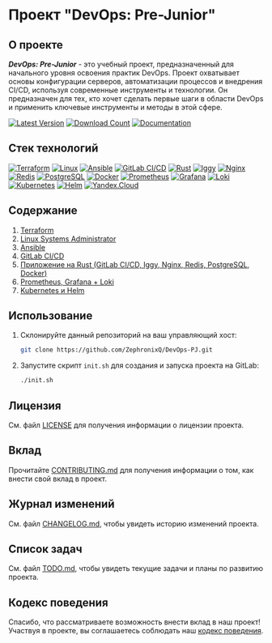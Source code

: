 # Проект "DevOps: Pre-Junior"

## О проекте
***DevOps: Pre-Junior*** - это учебный проект, предназначенный для начального уровня освоения практик DevOps. Проект охватывает основы конфигурации серверов, автоматизации процессов и внедрения CI/CD, используя современные инструменты и технологии. Он предназначен для тех, кто хочет сделать первые шаги в области DevOps и применить ключевые инструменты и методы в этой сфере.

[![Latest Version](https://img.shields.io/github/tag/ZephronixQ/DevOps-PJ.svg)](https://github.com/ZephronixQ/DevOps-PJ/releases)
[![Download Count](https://img.shields.io/github/downloads/ZephronixQ/DevOps-PJ/total)](https://github.com/ZephronixQ/DevOps-PJ/releases)
[![Documentation](https://img.shields.io/badge/docs-latest-blue)](https://github.com/ZephronixQ/DevOps-PJ/tree/main/docs)

## Стек технологий

[![Terraform](https://img.shields.io/badge/Terraform-7B42BC?style=flat&logo=terraform&logoColor=white)](https://www.terraform.io)
[![Linux](https://img.shields.io/badge/Linux-000000?style=flat&logo=linux&logoColor=white)](https://www.linux.org)
[![Ansible](https://img.shields.io/badge/Ansible-EE0000?style=flat&logo=ansible&logoColor=white)](https://www.ansible.com)
[![GitLab CI/CD](https://img.shields.io/badge/GitLab_CI/CD-330F63?style=flat&logo=gitlab&logoColor=white)](https://about.gitlab.com)
[![Rust](https://img.shields.io/badge/Rust-000000?style=flat&logo=rust&logoColor=white)](https://www.rust-lang.org)
[![Iggy](https://img.shields.io/badge/Iggy-000000?style=flat&logo=dog&logoColor=white)](https://iggy.rs/)
[![Nginx](https://img.shields.io/badge/Nginx-009639?style=flat&logo=nginx&logoColor=white)](https://nginx.org/)
[![Redis](https://img.shields.io/badge/Redis-DC382D?style=flat&logo=redis&logoColor=white)](https://redis.io)
[![PostgreSQL](https://img.shields.io/badge/PostgreSQL-4169E1?style=flat&logo=postgresql&logoColor=white)](https://www.postgresql.org)
[![Docker](https://img.shields.io/badge/Docker-2496ED?style=flat&logo=docker&logoColor=white)](https://www.docker.com)
[![Prometheus](https://img.shields.io/badge/Prometheus-E6522C?style=flat&logo=prometheus&logoColor=white)](https://prometheus.io)
[![Grafana](https://img.shields.io/badge/Grafana-F46800?style=flat&logo=grafana&logoColor=white)](https://grafana.com)
[![Loki](https://img.shields.io/badge/Loki-8CCAF2?style=flat&logo=grafana&logoColor=white)](https://grafana.com/oss/loki/)
[![Kubernetes](https://img.shields.io/badge/Kubernetes-326CE5?style=flat&logo=kubernetes&logoColor=white)](https://kubernetes.io)
[![Helm](https://img.shields.io/badge/Helm-0F1689?style=flat&logo=helm&logoColor=white)](https://helm.sh)
[![Yandex.Cloud](https://img.shields.io/badge/Yandex.Cloud-FFCC00?style=flat&logo=yandex&logoColor=black)](https://cloud.yandex.com)

## Содержание

1. [Terraform](docs/terraform.md)
2. [Linux Systems Administrator](docs/linux.md)
3. [Ansible](docs/ansible.md)
4. [GitLab CI/CD](docs/gitlab.md)
5. [Приложение на Rust (GitLab CI/CD, Iggy, Nginx, Redis, PostgreSQL, Docker)](docs/app.md)
6. [Prometheus, Grafana + Loki](docs/monitoring.md)
7. [Kubernetes и Helm](docs/k8s-and-helm.md)


## Использование
1. Склонируйте данный репозиторий на ваш управляющий хост:

    ```bash
    git clone https://github.com/ZephronixQ/DevOps-PJ.git
    ```
2. Запустите скрипт `init.sh` для создания и запуска проекта на GitLab:

    ```bash
    ./init.sh
    ```

## Лицензия

См. файл [LICENSE](LICENSE) для получения информации о лицензии проекта.

## Вклад

Прочитайте [CONTRIBUTING.md](docs/CONTRIBUTING.md) для получения информации о том, как внести свой вклад в проект.

## Журнал изменений

См. файл [CHANGELOG.md](docs/CHANGELOG.md), чтобы увидеть историю изменений проекта.

## Список задач

См. файл [TODO.md](docs/TODO.md), чтобы увидеть текущие задачи и планы по развитию проекта.

## Кодекс поведения

Спасибо, что рассматриваете возможность внести вклад в наш проект! Участвуя в проекте, вы соглашаетесь соблюдать наш [кодекс поведения](CODE_OF_CONDUCT.md).
